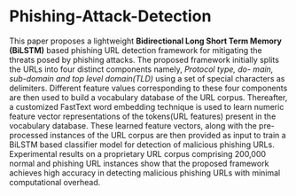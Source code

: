 # Phishing-Attack-Detection

This paper proposes a lightweight **Bidirectional Long Short Term Memory (BiLSTM)** based phishing URL detection framework for mitigating the threats posed by phishing attacks. The proposed framework initially splits the URLs into four distinct components namely, *Protocol type, do- main, sub-domain and top level domain(TLD)* using a set of special characters as delimiters. Different feature values corresponding to these four components are then used to build a vocabulary database of the URL corpus. Thereafter, a customized FastText word embedding technique is used to learn numeric feature vector representations of the tokens(URL features) present in the vocabulary database. These learned feature vectors, along with the pre-processed instances of the URL corpus are then provided as input to train a BiLSTM based classifier model for detection of malicious phishing URLs. Experimental results on a proprietary URL corpus comprising 200,000 normal and phishing URL instances show that the proposed framework achieves high accuracy in detecting malicious phishing URLs with minimal computational overhead.
